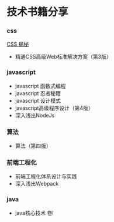 # 技术书籍分享

### css

[CSS 揭秘](https://item.jd.com/13305034.html)
- 精通CSS高级Web标准解决方案（第3版）

### javascript

- javascript 函数式编程
- javascript 忍者秘籍
- javascript 设计模式
- javascript高级程序设计（第4版）
- 深入浅出NodeJs

 ### 算法
 
- 算法（第四版）

 ### 前端工程化
 
- 前端工程化体系设计与实践
- 深入浅出Webpack

### java

- java核心技术 卷I

 
